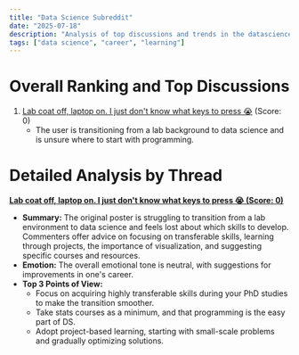 ```yaml
---
title: "Data Science Subreddit"
date: "2025-07-18"
description: "Analysis of top discussions and trends in the datascience subreddit"
tags: ["data science", "career", "learning"]
---
```


# Overall Ranking and Top Discussions
1.  [Lab coat off, laptop on. I just don't know what keys to press 😭](https://www.reddit.com/r/datascience/comments/1m3arib/lab_coat_off_laptop_on_i_just_dont_know_what_keys/) (Score: 0)
    *   The user is transitioning from a lab background to data science and is unsure where to start with programming.

# Detailed Analysis by Thread
**[Lab coat off, laptop on. I just don't know what keys to press 😭 (Score: 0)](https://www.reddit.com/r/datascience/comments/1m3arib/lab_coat_off_laptop_on_i_just_dont_know_what_keys/)**
*   **Summary:** The original poster is struggling to transition from a lab environment to data science and feels lost about which skills to develop. Commenters offer advice on focusing on transferable skills, learning through projects, the importance of visualization, and suggesting specific courses and resources.
*   **Emotion:** The overall emotional tone is neutral, with suggestions for improvements in one's career.
*   **Top 3 Points of View:**
    *   Focus on acquiring highly transferable skills during your PhD studies to make the transition smoother.
    *   Take stats courses as a minimum, and that programming is the easy part of DS.
    *   Adopt project-based learning, starting with small-scale problems and gradually optimizing solutions.
